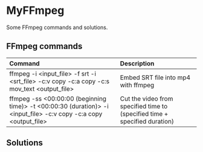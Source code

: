 # MyFFmpeg

Some FFmpeg commands and solutions.

## FFmpeg commands

| Command | Description |
| :--- | :--- |
| ffmpeg -i \<input_file\> -f srt -i \<srt_file\> -c:v copy -c:a copy -c:s mov_text \<output_file\> | Embed SRT file into mp4 with ffmpeg |
| ffmpeg -ss \<00:00:00 (beginning time)\> -t \<00:00:30 (duration)\> -i \<input_file\> -c:v copy -c:a copy \<output_file\> | Cut the video from specified time to (specified time + specified duration) |

## Solutions 